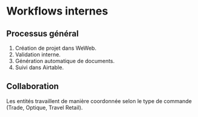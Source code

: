 # Workflows internes

## Processus général
1. Création de projet dans WeWeb.
2. Validation interne.
3. Génération automatique de documents.
4. Suivi dans Airtable.

## Collaboration
Les entités travaillent de manière coordonnée selon le type de commande (Trade, Optique, Travel Retail).
